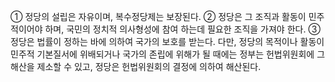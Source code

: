 ① 정당의 설립은 자유이며, 복수정당제는 보장된다.
② 정당은 그 조직과 활동이 민주적이어야 하며, 국민의 정치적 의사형성에 참여 하는데 필요한 조직을 가져야 한다.
③ 정당은 법률이 정하는 바에 의하여 국가의 보호를 받는다. 다만, 정당의 목적이나 활동이 민주적 기본질서에 위배되거나 국가의 존립에 위해가 될 때에는 정부는 헌법위원회에 그 해산을 제소할 수 있고, 정당은 헌법위원회의 결정에 의하여 해산된다.
